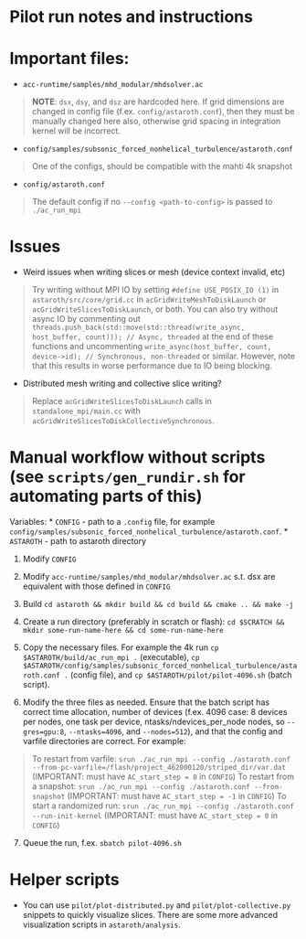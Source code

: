 # Pilot run notes and instructions

# Important files:

* `acc-runtime/samples/mhd_modular/mhdsolver.ac`
> **NOTE**: `dsx`, `dsy`, and `dsz` are hardcoded here. If grid dimensions are changed in config file (f.ex. `config/astaroth.conf`), then they must be manually changed here also, otherwise grid spacing in integration kernel will be incorrect.

* `config/samples/subsonic_forced_nonhelical_turbulence/astaroth.conf`
> One of the configs, should be compatible with the mahti 4k snapshot

* `config/astaroth.conf`
> The default config if no `--config <path-to-config>` is passed to `./ac_run_mpi`

# Issues

* Weird issues when writing slices or mesh (device context invalid, etc)
> Try writing without MPI IO by setting `#define USE_POSIX_IO (1)` in `astaroth/src/core/grid.cc` in `acGridWriteMeshToDiskLaunch` or `acGridWriteSlicesToDiskLaunch`, or both.
> You can also try without async IO by commenting out `threads.push_back(std::move(std::thread(write_async, host_buffer, count))); // Async, threaded` at the end of these functions and uncommenting `write_async(host_buffer, count, device->id); // Synchronous, non-threaded` or similar. However, note that this results in worse performance due to IO being blocking.

* Distributed mesh writing and collective slice writing?
> Replace `acGridWriteSlicesToDiskLaunch` calls in `standalone_mpi/main.cc` with `acGridWriteSlicesToDiskCollectiveSynchronous`.

# Manual workflow without scripts (see `scripts/gen_rundir.sh` for automating parts of this)

Variables:
    * `CONFIG` - path to a `.config` file, for example `config/samples/subsonic_forced_nonhelical_turbulence/astaroth.conf`.
    * `ASTAROTH` - path to astaroth directory

1) Modify `CONFIG`

2) Modify `acc-runtime/samples/mhd_modular/mhdsolver.ac` s.t. dsx are equivalent with those defined in `CONFIG`

3) Build `cd astaroth && mkdir build && cd build && cmake .. && make -j`

4) Create a run directory (preferably in scratch or flash): `cd $SCRATCH && mkdir some-run-name-here && cd some-run-name-here`

5) Copy the necessary files. For example the 4k run `cp $ASTAROTH/build/ac_run_mpi .` (executable), `cp $ASTAROTH/config/samples/subsonic_forced_nonhelical_turbulence/astaroth.conf .` (config file), and `cp $ASTAROTH/pilot/pilot-4096.sh` (batch script).

6) Modify the three files as needed. Ensure that the batch script has correct time allocation, number of devices (f.ex. 4096 case: 8 devices per nodes, one task per device, ntasks/ndevices_per_node nodes, so `--gres=gpu:8`, `--ntasks=4096`, and `--nodes=512`), and that the config and varfile directories are correct.  For example:
> To restart from varfile: `srun ./ac_run_mpi --config ./astaroth.conf --from-pc-varfile=/flash/project_462000120/striped_dir/var.dat` (IMPORTANT: must have `AC_start_step = 0` in `CONFIG`)
> To restart from a snapshot: `srun ./ac_run_mpi --config ./astaroth.conf --from-snapshot` (IMPORTANT: must have `AC_start_step = -1` in `CONFIG`)
> To start a randomized run: `srun ./ac_run_mpi --config ./astaroth.conf --run-init-kernel` (IMPORTANT: must have `AC_start_step = 0` in `CONFIG`)

7) Queue the run, f.ex. `sbatch pilot-4096.sh`

# Helper scripts

* You can use `pilot/plot-distributed.py` and `pilot/plot-collective.py` snippets to quickly visualize slices. There are some more advanced visualization scripts in `astaroth/analysis`.
